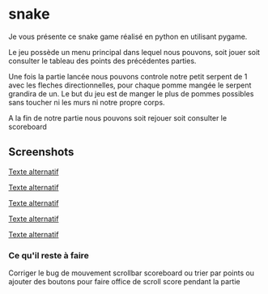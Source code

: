 # snake

Je vous présente ce snake game réalisé en python en utilisant pygame.

Le jeu possède un menu principal dans lequel nous pouvons, soit jouer soit consulter le tableau des points des précédentes parties.

Une fois la partie lancée nous pouvons controle notre petit serpent de 1 avec les fleches directionnelles, pour chaque pomme mangée le serpent grandira de un.
Le but du jeu est de manger le plus de pommes possibles sans toucher ni les murs ni notre propre corps.

A la fin de notre partie nous pouvons soit rejouer soit consulter le scoreboard


## Screenshots
[Texte alternatif](./graphics/assets/game_screenshots/1 "Titre de l'image")

[Texte alternatif](./graphics/assets/game_screenshots/2 "Titre de l'image")

[Texte alternatif](./graphics/assets/game_screenshots/3 "Titre de l'image")

[Texte alternatif](./graphics/assets/game_screenshots/4 "Titre de l'image")

[Texte alternatif](./graphics/assets/game_screenshots/5 "Titre de l'image")

### Ce qu'il reste à faire

Corriger le bug de mouvement
scrollbar scoreboard ou trier par points ou ajouter des boutons pour faire office de scroll
score pendant la partie
